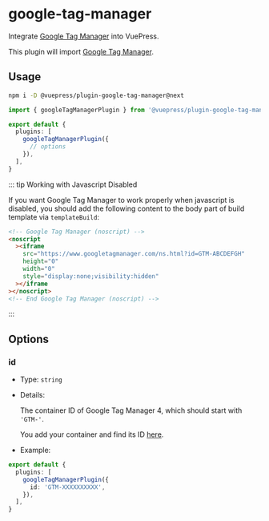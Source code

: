 # google-tag-manager

<NpmBadge package="@vuepress/plugin-google-tag-manager" />

Integrate [Google Tag Manager](https://tagmanager.google.com/) into VuePress.

This plugin will import [Google Tag Manager](https://developers.google.com/tag-platform/tag-manager).

## Usage

```bash
npm i -D @vuepress/plugin-google-tag-manager@next
```

```ts
import { googleTagManagerPlugin } from '@vuepress/plugin-google-tag-manager'

export default {
  plugins: [
    googleTagManagerPlugin({
      // options
    }),
  ],
}
```

::: tip Working with Javascript Disabled

If you want Google Tag Manager to work properly when javascript is disabled, you should add the following content to the body part of build template via `templateBuild`:

```html
<!-- Google Tag Manager (noscript) -->
<noscript
  ><iframe
    src="https://www.googletagmanager.com/ns.html?id=GTM-ABCDEFGH"
    height="0"
    width="0"
    style="display:none;visibility:hidden"
  ></iframe
></noscript>
<!-- End Google Tag Manager (noscript) -->
```

:::

## Options

### id

- Type: `string`

- Details:

  The container ID of Google Tag Manager 4, which should start with `'GTM-'`.

  You add your container and find its ID [here](https://tagmanager.google.com/#/home).

- Example:

```ts
export default {
  plugins: [
    googleTagManagerPlugin({
      id: 'GTM-XXXXXXXXXX',
    }),
  ],
}
```
